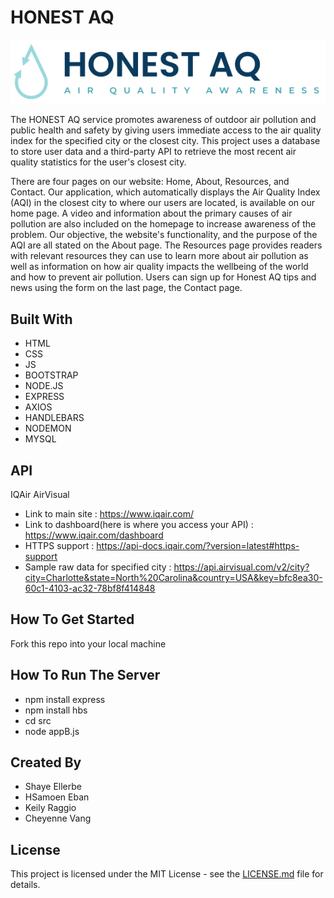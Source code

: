 # HONEST AQ

![Logo](/public/img/navbar_logo.png)

The HONEST AQ service promotes awareness of outdoor air pollution and public health and safety by giving users immediate access to the air quality index for the specified city or the closest city. This project uses a database to store user data and a third-party API to retrieve the most recent air quality statistics for the user's closest city.

There are four pages on our website: Home, About, Resources, and Contact. Our application, which automatically displays the Air Quality Index (AQI) in the closest city to where our users are located, is available on our home page. A video and information about the primary causes of air pollution are also included on the homepage to increase awareness of the problem. Our objective, the website's functionality, and the purpose of the AQI are all stated on the About page. The Resources page provides readers with relevant resources they can use to learn more about air pollution as well as information on how air quality impacts the wellbeing of the world and how to prevent air pollution. Users can sign up for Honest AQ tips and news using the form on the last page, the Contact page.

## Built With
* HTML
* CSS
* JS
* BOOTSTRAP
* NODE.JS
* EXPRESS
* AXIOS
* HANDLEBARS
* NODEMON
* MYSQL

## API
IQAir AirVisual
* Link to main site : https://www.iqair.com/
* Link to dashboard(here is where you access your API) : https://www.iqair.com/dashboard 
* HTTPS support : https://api-docs.iqair.com/?version=latest#https-support
* Sample raw data for specified city : https://api.airvisual.com/v2/city?city=Charlotte&state=North%20Carolina&country=USA&key=bfc8ea30-60c1-4103-ac32-78bf8f414848

## How To Get Started
Fork this repo into your local machine

## How To Run The Server
* npm install express
* npm install hbs
* cd src
* node appB.js

## Created By
* Shaye Ellerbe
* HSamoen Eban
* Keily Raggio
* Cheyenne Vang

## License
This project is licensed under the MIT License - see the [LICENSE.md](LICENSE) file for details.
